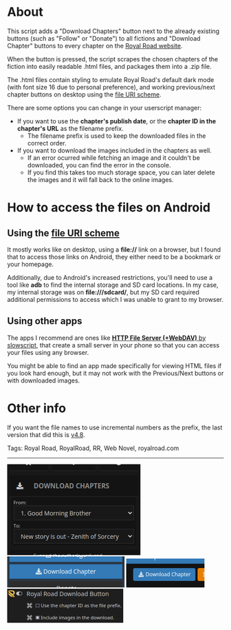 # About

This script adds a "Download Chapters" button next to the already existing buttons (such as "Follow" or "Donate") to all fictions and "Download Chapter" buttons to every chapter on the [Royal Road website](https://www.royalroad.com).

When the button is pressed, the script scrapes the chosen chapters of the fiction into easily readable .html files, and packages them into a .zip file.

The .html files contain styling to emulate Royal Road's default dark mode (with font size 16 due to personal preference), and working previous/next chapter buttons on desktop using the [file URI scheme](https://en.wikipedia.org/wiki/File_URI_scheme).

There are some options you can change in your userscript manager:

- If you want to use the **chapter's publish date**, or the **chapter ID in the chapter's URL** as the filename prefix.
  - The filename prefix is used to keep the downloaded files in the correct order.
- If you want to download the images included in the chapters as well.
  - If an error ocurred while fetching an image and it couldn't be downloaded, you can find the error in the console.
  - If you find this takes too much storage space, you can later delete the images and it will fall back to the online images.

# How to access the files on Android

## Using the [file URI scheme](https://en.wikipedia.org/wiki/File_URI_scheme)

It mostly works like on desktop, using a **file://** link on a browser, but I found that to access those links on Android, they either need to be a bookmark or your homepage.

Additionally, due to Android's increased restrictions, you'll need to use a tool like **adb** to find the internal storage and SD card locations. In my case, my internal storage was on **file:///sdcard/**, but my SD card required additional permissions to access which I was unable to grant to my browser.

## Using other apps

The apps I recommend are ones like [**HTTP File Server (+WebDAV)** by slowscript](https://play.google.com/store/apps/details?id=slowscript.httpfileserver), that create a small server in your phone so that you can access your files using any browser.

You might be able to find an app made specifically for viewing HTML files if you look hard enough, but it may not work with the Previous/Next buttons or with downloaded images.

# Other info

If you want the file names to use incremental numbers as the prefix, the last version that did this is [v4.8](https://greasyfork.org/en/scripts/466670-royal-road-download-button?version=1367939).

Tags: Royal Road, RoyalRoad, RR, Web Novel, royalroad.com

---

![Image of the button on a fiction page](https://github.com/p-laranjinha/userscripts/raw/master/Royal%20Road%20Download%20Button/images/fiction_button.png)
![Image of the button on the top of a chapter page](https://github.com/p-laranjinha/userscripts/raw/master/Royal%20Road%20Download%20Button/images/chapter_top_button.png)
![Image of the button on the bottom of a chapter page](https://github.com/p-laranjinha/userscripts/raw/master/Royal%20Road%20Download%20Button/images/chapter_bottom_button.png)
![Image of the options in violentmonkey](https://github.com/p-laranjinha/userscripts/raw/master/Royal%20Road%20Download%20Button/images/options.png)
